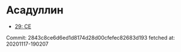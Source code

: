# Асадуллин
- [29: CE](29.md)

Commit: 2843c8ce6d6ed1d8174d28d00cfefec82683d193
 fetched at: 20201117-190207
